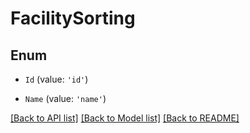 # FacilitySorting

## Enum


* `Id` (value: `'id'`)

* `Name` (value: `'name'`)


[[Back to API list]](../README.md#documentation-for-api-endpoints) [[Back to Model list]](../README.md#documentation-for-models) [[Back to README]](../README.md)
